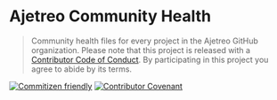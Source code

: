 # Ajetreo Community Health

> Community health files for every project in the Ajetreo GitHub organization. Please note that this project is released with
> a [Contributor Code of Conduct](CODE_OF_CONDUCT.md). By participating in this project you agree to abide by its terms.

[![Commitizen
friendly](https://img.shields.io/badge/commitizen-friendly-brightgreen.svg)](http://commitizen.github.io/cz-cli/)
[![Contributor
Covenant](https://img.shields.io/badge/Contributor%20Covenant-v1.4%20adopted-ff69b4.svg)](CODE_OF_CONDUCT.md)
